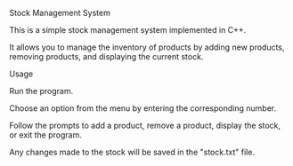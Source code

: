 Stock Management System

This is a simple stock management system implemented in C++. 

It allows you to manage the inventory of products by adding new products, removing products, and displaying the current stock.

Usage

Run the program.

Choose an option from the menu by entering the corresponding number.

Follow the prompts to add a product, remove a product, display the stock, or exit the program.

Any changes made to the stock will be saved in the "stock.txt" file.
